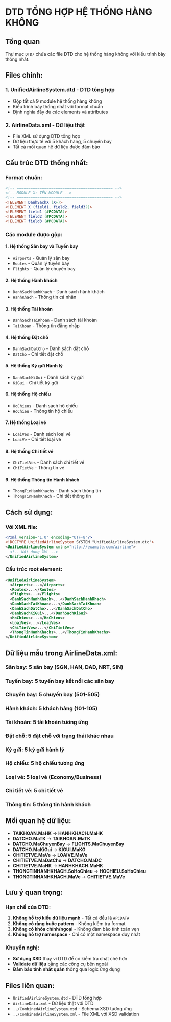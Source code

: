 # DTD TỔNG HỢP HỆ THỐNG HÀNG KHÔNG

## Tổng quan
Thư mục `DTD/` chứa các file DTD cho hệ thống hàng không với kiểu trình bày thống nhất.

## Files chính:

### 1. **UnifiedAirlineSystem.dtd** - DTD tổng hợp
- Gộp tất cả 9 module hệ thống hàng không
- Kiểu trình bày thống nhất với format chuẩn
- Định nghĩa đầy đủ các elements và attributes

### 2. **AirlineData.xml** - Dữ liệu thật
- File XML sử dụng DTD tổng hợp
- Dữ liệu thực tế với 5 khách hàng, 5 chuyến bay
- Tất cả mối quan hệ dữ liệu được đảm bảo

## Cấu trúc DTD thống nhất:

### **Format chuẩn:**
```dtd
<!-- ========================================== -->
<!-- MODULE X: TÊN MODULE -->
<!-- ========================================== -->
<!ELEMENT DanhSachX (X+)>
<!ELEMENT X (field1, field2, field3?)>
<!ELEMENT field1 (#PCDATA)>
<!ELEMENT field2 (#PCDATA)>
<!ELEMENT field3 (#PCDATA)>
```

### **Các module được gộp:**

#### 1. **Hệ thống Sân bay và Tuyến bay**
- `Airports` - Quản lý sân bay
- `Routes` - Quản lý tuyến bay  
- `Flights` - Quản lý chuyến bay

#### 2. **Hệ thống Hành khách**
- `DanhSachHanhKhach` - Danh sách hành khách
- `HanhKhach` - Thông tin cá nhân

#### 3. **Hệ thống Tài khoản**
- `DanhSachTaiKhoan` - Danh sách tài khoản
- `TaiKhoan` - Thông tin đăng nhập

#### 4. **Hệ thống Đặt chỗ**
- `DanhSachDatCho` - Danh sách đặt chỗ
- `DatCho` - Chi tiết đặt chỗ

#### 5. **Hệ thống Ký gửi Hành lý**
- `DanhSachKiGui` - Danh sách ký gửi
- `KiGui` - Chi tiết ký gửi

#### 6. **Hệ thống Hộ chiếu**
- `HoChieus` - Danh sách hộ chiếu
- `HoChieu` - Thông tin hộ chiếu

#### 7. **Hệ thống Loại vé**
- `LoaiVes` - Danh sách loại vé
- `LoaiVe` - Chi tiết loại vé

#### 8. **Hệ thống Chi tiết vé**
- `ChiTietVes` - Danh sách chi tiết vé
- `ChiTietVe` - Thông tin vé

#### 9. **Hệ thống Thông tin Hành khách**
- `ThongTinHanhKhachs` - Danh sách thông tin
- `ThongTinHanhKhach` - Chi tiết thông tin

## Cách sử dụng:

### **Với XML file:**
```xml
<?xml version="1.0" encoding="UTF-8"?>
<!DOCTYPE UnifiedAirlineSystem SYSTEM "UnifiedAirlineSystem.dtd">
<UnifiedAirlineSystem xmlns="http://example.com/airline">
  <!-- Nội dung XML -->
</UnifiedAirlineSystem>
```

### **Cấu trúc root element:**
```xml
<UnifiedAirlineSystem>
  <Airports>...</Airports>
  <Routes>...</Routes>
  <Flights>...</Flights>
  <DanhSachHanhKhach>...</DanhSachHanhKhach>
  <DanhSachTaiKhoan>...</DanhSachTaiKhoan>
  <DanhSachDatCho>...</DanhSachDatCho>
  <DanhSachKiGui>...</DanhSachKiGui>
  <HoChieus>...</HoChieus>
  <LoaiVes>...</LoaiVes>
  <ChiTietVes>...</ChiTietVes>
  <ThongTinHanhKhachs>...</ThongTinHanhKhachs>
</UnifiedAirlineSystem>
```

## Dữ liệu mẫu trong AirlineData.xml:

### **Sân bay:** 5 sân bay (SGN, HAN, DAD, NRT, SIN)
### **Tuyến bay:** 5 tuyến bay kết nối các sân bay
### **Chuyến bay:** 5 chuyến bay (501-505)
### **Hành khách:** 5 khách hàng (101-105)
### **Tài khoản:** 5 tài khoản tương ứng
### **Đặt chỗ:** 5 đặt chỗ với trạng thái khác nhau
### **Ký gửi:** 5 ký gửi hành lý
### **Hộ chiếu:** 5 hộ chiếu tương ứng
### **Loại vé:** 5 loại vé (Economy/Business)
### **Chi tiết vé:** 5 chi tiết vé
### **Thông tin:** 5 thông tin hành khách

## Mối quan hệ dữ liệu:

- **TAIKHOAN.MaHK** → **HANHKHACH.MaHK**
- **DATCHO.MaTK** → **TAIKHOAN.MaTK**
- **DATCHO.MaChuyenBay** → **FLIGHTS.MaChuyenBay**
- **DATCHO.MaKiGui** → **KIGUI.MaKG**
- **CHITIETVE.MaVe** → **LOAIVE.MaVe**
- **CHITIETVE.MaDatCho** → **DATCHO.MaDC**
- **CHITIETVE.MaHK** → **HANHKHACH.MaHK**
- **THONGTINHANHKHACH.SoHoChieu** → **HOCHIEU.SoHoChieu**
- **THONGTINHANHKHACH.MaVe** → **CHITIETVE.MaVe**

## Lưu ý quan trọng:

### **Hạn chế của DTD:**
1. **Không hỗ trợ kiểu dữ liệu mạnh** - Tất cả đều là `#PCDATA`
2. **Không có ràng buộc pattern** - Không kiểm tra format
3. **Không có khóa chính/ngoại** - Không đảm bảo tính toàn vẹn
4. **Không hỗ trợ namespace** - Chỉ có một namespace duy nhất

### **Khuyến nghị:**
- **Sử dụng XSD** thay vì DTD để có kiểm tra chặt chẽ hơn
- **Validate dữ liệu** bằng các công cụ bên ngoài
- **Đảm bảo tính nhất quán** thông qua logic ứng dụng

## Files liên quan:
- `UnifiedAirlineSystem.dtd` - DTD tổng hợp
- `AirlineData.xml` - Dữ liệu thật với DTD
- `../CombinedAirlineSystem.xsd` - Schema XSD tương ứng
- `../CombinedAirlineSystem.xml` - File XML với XSD validation